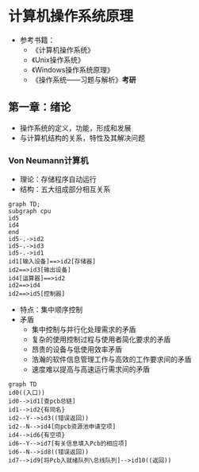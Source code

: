 # 计算机操作系统原理

- 参考书籍：
  - 《计算机操作系统》
  - 《Unix操作系统》
  - 《Windows操作系统原理》
  - 《操作系统——习题与解析》**考研**

## 第一章：绪论

- 操作系统的定义，功能，形成和发展
- 与计算机结构的关系，特性及其解决问题

### Von Neumann计算机

- 理论：存储程序自动运行
- 结构：五大组成部分相互关系

```mermaid
graph TD;
subgraph cpu
id5
id4
end
id5-.->id2
id5-.->id3
id5-.->id1
id1[输入设备]==>id2[存储器]
id2==>id3[输出设备]
id4[运算器]==>id2
id2==>id4
id2==>id5[控制器]
```

- 特点：集中顺序控制
- 矛盾
  - 集中控制与并行化处理需求的矛盾
  - 复杂的使用控制过程与使用者简化要求的矛盾
  - 昂贵的设备与低使用效率矛盾
  - 浩瀚的软件信息管理工作与高效的工作要求间的矛盾
  - 速度难以提高与高速运行需求间的矛盾

```mermaid
graph TD
id0((入口))
id0-->id1[查pcb总链]
id1-->id2{有同名}
id2--Y-->id3((错误返回))
id2--N-->id4[向pcb资源池申请空项]
id4-->id6{有空项}
id6--Y-->id7[有关信息填入Pcb的相应项]
id6--N-->id8((错误返回))
id7-->id9[将Pcb入就绪队列\总线队列]-->id10((返回))
```
